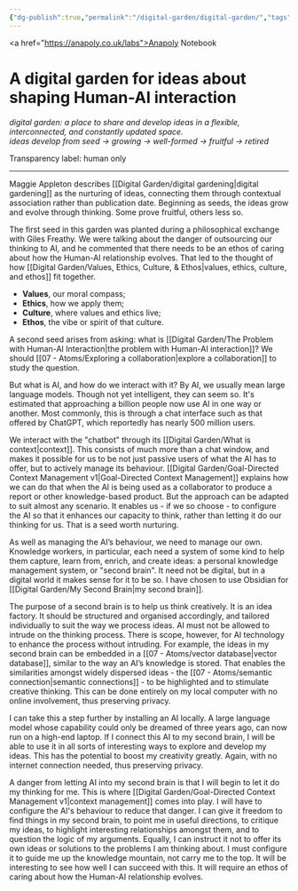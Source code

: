 ```yaml
---
{"dg-publish":true,"permalink":"/digital-garden/digital-garden/","tags":["gardenEntry"],"created":"2025-08-11T21:46:53.866+01:00","updated":"2025-08-26T07:20:44.217+01:00"}
---
```


<a href="https://anapoly.co.uk/labs">Anapoly Notebook</a>
# A digital garden for ideas about shaping Human-AI interaction

*digital garden: a place to share and develop ideas in a flexible, interconnected, and constantly updated space.*  
*ideas develop from seed → growing → well-formed → fruitful → retired*

Transparency label: human only

---

Maggie Appleton describes [[Digital Garden/digital gardening\|digital gardening]] as the nurturing of ideas, connecting them through contextual association rather than publication date. Beginning as seeds, the ideas grow and evolve through thinking. Some prove fruitful, others less so. 

The first seed in this garden was planted during a philosophical exchange with Giles Freathy. We were talking about the danger of outsourcing our thinking to AI, and he commented that there needs to be an ethos of caring about how the Human-AI relationship evolves. That led to the thought of how [[Digital Garden/Values, Ethics, Culture, & Ethos\|values, ethics, culture, and ethos]] fit together.

- **Values**, our moral compass;
- **Ethics**, how we apply them;
- **Culture**, where values and ethics live;
- **Ethos**, the vibe or spirit of that culture.

A second seed arises from asking: what is [[Digital Garden/The Problem with Human-AI Interaction\|the problem with Human-AI interaction]]? We should [[07 - Atoms/Exploring a collaboration\|explore a collaboration]] to study the question.

But what is AI, and how do we interact with it? By AI, we usually mean large language models. Though not yet intelligent, they can seem so. It's estimated that approaching a billion people now use AI in one way or another. Most commonly, this is through a chat interface such as that offered by ChatGPT, which reportedly has nearly 500 million users. 

We interact with the "chatbot" through its [[Digital Garden/What is context\|context]]. This consists of much more than a chat window, and makes it possible for us to be not just passive users of what the AI has to offer, but to actively manage its behaviour. [[Digital Garden/Goal-Directed Context Management v1\|Goal-Directed Context Management]] explains how we can do that when the AI is being used as a collaborator to produce a report or other knowledge-based product. But the approach can be adapted to suit almost any scenario. It enables us - if we so choose - to configure the AI so that it enhances our capacity to think, rather than letting it do our thinking for us. That is a seed worth nurturing. 

As well as managing the AI’s behaviour, we need to manage our own. Knowledge workers, in particular, each need a system of some kind to help them capture, learn from, enrich, and create ideas: a personal knowledge management system, or "second brain". It need not be digital, but in a digital world it makes sense for it to be so. I have chosen to use Obsidian for [[Digital Garden/My Second Brain\|my second brain]]. 

The purpose of a second brain is to help us think creatively. It is an idea factory. It should be structured and organised accordingly, and tailored individually to suit the way we process ideas. AI must not be allowed to intrude on the thinking process. There is scope, however, for AI technology to enhance the process without intruding. For example, the ideas in my second brain can be embedded in a [[07 - Atoms/vector database\|vector database]], similar to the way an AI’s knowledge is stored. That enables the similarities amongst widely dispersed ideas - the [[07 - Atoms/semantic connection\|semantic connections]] - to be highlighted and to stimulate creative thinking. This can be done entirely on my local computer with no online involvement, thus preserving privacy. 

I can take this a step further by installing an AI locally. A large language model whose capability could only be dreamed of three years ago, can now run on a high-end laptop. If I connect this AI to my second brain, I will be able to use it in all sorts of interesting ways to explore and develop my ideas. This has the potential to boost my creativity greatly. Again, with no internet connection needed, thus preserving privacy. 

A danger from letting AI into my second brain is that I will begin to let it do my thinking for me. This is where [[Digital Garden/Goal-Directed Context Management v1\|context management]] comes into play. I will have to configure the AI's behaviour to reduce that danger. I can give it freedom to find things in my second brain, to point me in useful directions, to critique my ideas, to highlight interesting relationships amongst them, and to question the logic of my arguments. Equally, I can instruct it not to offer its own ideas or solutions to the problems I am thinking about. I must configure it to guide me up the knowledge mountain, not carry me to the top. It will be interesting to see how well I can succeed with this. It will require an ethos of caring about how the Human-AI relationship evolves. 